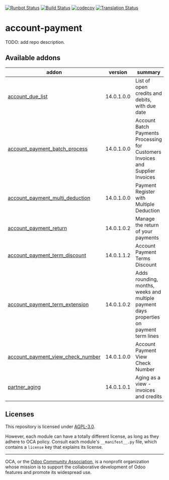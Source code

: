 [![Runbot Status](https://runbot.odoo-community.org/runbot/badge/flat/96/14.0.svg)](https://runbot.odoo-community.org/runbot/repo/github-com-oca-account-payment-96)
[![Build Status](https://travis-ci.com/OCA/account-payment.svg?branch=14.0)](https://travis-ci.com/OCA/account-payment)
[![codecov](https://codecov.io/gh/OCA/account-payment/branch/14.0/graph/badge.svg)](https://codecov.io/gh/OCA/account-payment)
[![Translation Status](https://translation.odoo-community.org/widgets/account-payment-14-0/-/svg-badge.svg)](https://translation.odoo-community.org/engage/account-payment-14-0/?utm_source=widget)

<!-- /!\ do not modify above this line -->

# account-payment

TODO: add repo description.

<!-- /!\ do not modify below this line -->

<!-- prettier-ignore-start -->

[//]: # (addons)

Available addons
----------------
addon | version | summary
--- | --- | ---
[account_due_list](account_due_list/) | 14.0.1.0.0 | List of open credits and debits, with due date
[account_payment_batch_process](account_payment_batch_process/) | 14.0.1.0.0 | Account Batch Payments Processing for Customers Invoices and Supplier Invoices
[account_payment_multi_deduction](account_payment_multi_deduction/) | 14.0.1.0.0 | Payment Register with Multiple Deduction
[account_payment_return](account_payment_return/) | 14.0.1.0.2 | Manage the return of your payments
[account_payment_term_discount](account_payment_term_discount/) | 14.0.1.1.2 | Account Payment Terms Discount
[account_payment_term_extension](account_payment_term_extension/) | 14.0.1.0.2 | Adds rounding, months, weeks and multiple payment days properties on payment term lines
[account_payment_view_check_number](account_payment_view_check_number/) | 14.0.1.0.0 | Account Payment View Check Number
[partner_aging](partner_aging/) | 14.0.1.0.1 | Aging as a view - invoices and credits

[//]: # (end addons)

<!-- prettier-ignore-end -->

## Licenses

This repository is licensed under [AGPL-3.0](LICENSE).

However, each module can have a totally different license, as long as they adhere to OCA
policy. Consult each module's `__manifest__.py` file, which contains a `license` key
that explains its license.

----

OCA, or the [Odoo Community Association](http://odoo-community.org/), is a nonprofit
organization whose mission is to support the collaborative development of Odoo features
and promote its widespread use.
